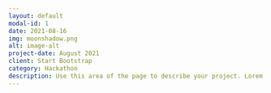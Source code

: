 ```yaml
---
layout: default
modal-id: 1
date: 2021-08-16
img: moonshadow.png
alt: image-alt
project-date: August 2021
client: Start Bootstrap
category: Hackathon
description: Use this area of the page to describe your project. Lorem ipsum dolor sit amet, consectetur adipisicing elit. Mollitia neque assumenda ipsam nihil, molestias magnam, recusandae quos quis inventore quisquam velit asperiores, vitae? Reprehenderit soluta, eos quod consequuntur itaque. Nam.
---
```

